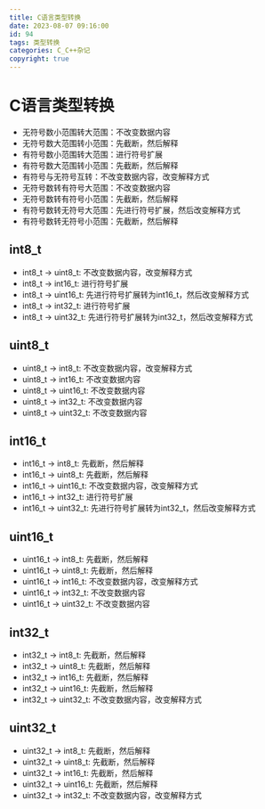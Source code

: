 ```yaml
---
title: C语言类型转换
date: 2023-08-07 09:16:00
id: 94
tags: 类型转换
categories: C_C++杂记
copyright: true
---
```


# C语言类型转换

- 无符号数小范围转大范围：不改变数据内容
- 无符号数大范围转小范围：先截断，然后解释
- 有符号数小范围转大范围：进行符号扩展
- 有符号数大范围转小范围：先截断，然后解释
- 有符号与无符号互转：不改变数据内容，改变解释方式
- 无符号数转有符号大范围：不改变数据内容
- 无符号数转有符号小范围：先截断，然后解释
- 有符号数转无符号大范围：先进行符号扩展，然后改变解释方式
- 有符号数转无符号小范围：先截断，然后解释

## int8_t

- int8_t -> uint8_t: 不改变数据内容，改变解释方式
- int8_t -> int16_t: 进行符号扩展
- int8_t -> uint16_t: 先进行符号扩展转为int16_t，然后改变解释方式
- int8_t -> int32_t: 进行符号扩展
- int8_t -> uint32_t: 先进行符号扩展转为int32_t，然后改变解释方式

## uint8_t

- uint8_t -> int8_t: 不改变数据内容，改变解释方式
- uint8_t -> int16_t: 不改变数据内容
- uint8_t -> uint16_t: 不改变数据内容
- uint8_t -> int32_t: 不改变数据内容
- uint8_t -> uint32_t: 不改变数据内容

## int16_t

- int16_t -> int8_t: 先截断，然后解释
- int16_t -> uint8_t: 先截断，然后解释
- int16_t -> uint16_t: 不改变数据内容，改变解释方式
- int16_t -> int32_t: 进行符号扩展
- int16_t -> uint32_t: 先进行符号扩展转为int32_t，然后改变解释方式

## uint16_t

- uint16_t -> int8_t: 先截断，然后解释
- uint16_t -> uint8_t: 先截断，然后解释
- uint16_t -> int16_t: 不改变数据内容，改变解释方式
- uint16_t -> int32_t: 不改变数据内容
- uint16_t -> uint32_t: 不改变数据内容

## int32_t

- int32_t -> int8_t: 先截断，然后解释
- int32_t -> uint8_t: 先截断，然后解释
- int32_t -> int16_t: 先截断，然后解释
- int32_t -> uint16_t: 先截断，然后解释
- int32_t -> uint32_t: 不改变数据内容，改变解释方式

## uint32_t

- uint32_t -> int8_t: 先截断，然后解释
- uint32_t -> uint8_t: 先截断，然后解释
- uint32_t -> int16_t: 先截断，然后解释
- uint32_t -> uint16_t: 先截断，然后解释
- uint32_t -> int32_t: 不改变数据内容，改变解释方式